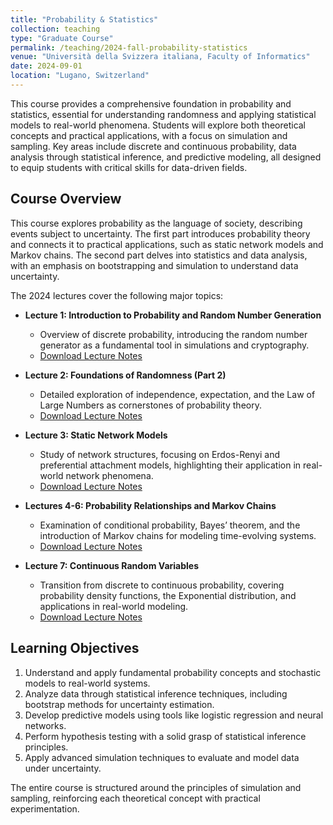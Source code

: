 ```yaml
---
title: "Probability & Statistics"
collection: teaching
type: "Graduate Course"
permalink: /teaching/2024-fall-probability-statistics
venue: "Università della Svizzera italiana, Faculty of Informatics"
date: 2024-09-01
location: "Lugano, Switzerland"
---
```


This course provides a comprehensive foundation in probability and statistics, essential for understanding randomness and applying statistical models to real-world phenomena. Students will explore both theoretical concepts and practical applications, with a focus on simulation and sampling. Key areas include discrete and continuous probability, data analysis through statistical inference, and predictive modeling, all designed to equip students with critical skills for data-driven fields.

## Course Overview

This course explores probability as the language of society, describing events subject to uncertainty. The first part introduces probability theory and connects it to practical applications, such as static network models and Markov chains. The second part delves into statistics and data analysis, with an emphasis on bootstrapping and simulation to understand data uncertainty.

The 2024 lectures cover the following major topics:

- **Lecture 1: Introduction to Probability and Random Number Generation**
  - Overview of discrete probability, introducing the random number generator as a fundamental tool in simulations and cryptography.
  - [Download Lecture Notes](https://raw.githubusercontent.com/franciscorichter/franciscorichter.github.io/master/_teaching/Notes/P&S/2024/Lecture_1.pdf)

- **Lecture 2: Foundations of Randomness (Part 2)**
  - Detailed exploration of independence, expectation, and the Law of Large Numbers as cornerstones of probability theory.
  - [Download Lecture Notes](https://raw.githubusercontent.com/franciscorichter/franciscorichter.github.io/master/_teaching/Notes/P&S/2024/Lecture_2.pdf)

- **Lecture 3: Static Network Models**
  - Study of network structures, focusing on Erdos-Renyi and preferential attachment models, highlighting their application in real-world network phenomena.
  - [Download Lecture Notes](https://raw.githubusercontent.com/franciscorichter/franciscorichter.github.io/master/_teaching/Notes/P&S/2024/Lecture_3.pdf)

- **Lectures 4-6: Probability Relationships and Markov Chains**
  - Examination of conditional probability, Bayes’ theorem, and the introduction of Markov chains for modeling time-evolving systems.
  - [Download Lecture Notes](https://raw.githubusercontent.com/franciscorichter/franciscorichter.github.io/master/_teaching/Notes/P&S/2024/Lecture_4_5_6.pdf)

- **Lecture 7: Continuous Random Variables**
  - Transition from discrete to continuous probability, covering probability density functions, the Exponential distribution, and applications in real-world modeling.
  - [Download Lecture Notes](https://raw.githubusercontent.com/franciscorichter/franciscorichter.github.io/master/_teaching/Notes/P&S/2024/Lecture_7.pdf)

## Learning Objectives

1. Understand and apply fundamental probability concepts and stochastic models to real-world systems.
2. Analyze data through statistical inference techniques, including bootstrap methods for uncertainty estimation.
3. Develop predictive models using tools like logistic regression and neural networks.
4. Perform hypothesis testing with a solid grasp of statistical inference principles.
5. Apply advanced simulation techniques to evaluate and model data under uncertainty.

The entire course is structured around the principles of simulation and sampling, reinforcing each theoretical concept with practical experimentation.
